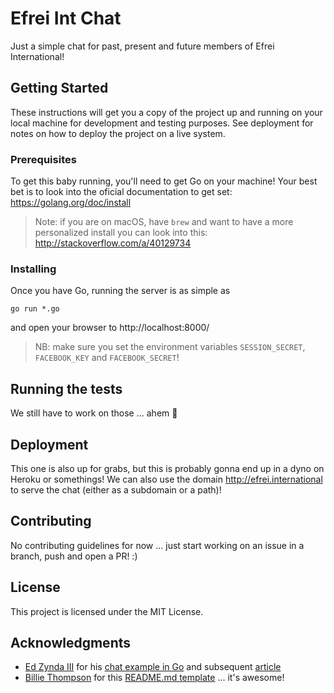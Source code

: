 # Efrei Int Chat

Just a simple chat for past, present and future members of Efrei International!

## Getting Started

These instructions will get you a copy of the project up and running on your local machine for development and testing purposes. See deployment for notes on how to deploy the project on a live system.

### Prerequisites

To get this baby running, you'll need to get Go on your machine!
Your best bet is to look into the oficial documentation to get set: https://golang.org/doc/install

> Note: if you are on macOS, have `brew` and want to have a more personalized install you can look into this: http://stackoverflow.com/a/40129734

### Installing

Once you have Go, running the server is as simple as

```
go run *.go
```

and open your browser to http://localhost:8000/

> NB: make sure you set the environment variables `SESSION_SECRET`, `FACEBOOK_KEY` and `FACEBOOK_SECRET`!

## Running the tests

We still have to work on those ... ahem :grimacing:

## Deployment

This one is also up for grabs, but this is probably gonna end up in a dyno on Heroku or somethings!
We can also use the domain http://efrei.international to serve the chat (either as a subdomain or a path)!

## Contributing

No contributing guidelines for now ... just start working on an issue in a branch, push and open a PR! :)

## License

This project is licensed under the MIT License.

## Acknowledgments

* [Ed Zynda III](https://github.com/ezynda3) for his [chat example in Go](https://github.com/ezynda3/go-chat) and subsequent [article](https://scotch.io/bar-talk/build-a-realtime-chat-server-with-go-and-websockets)
* [Billie Thompson](https://github.com/PurpleBooth) for this [README.md template](https://gist.github.com/PurpleBooth/109311bb0361f32d87a2) ... it's awesome!
